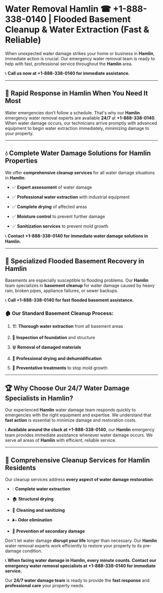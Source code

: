 # Water Removal Hamlin ☎ +1-888-338-0140 | Flooded Basement Cleanup & Water Extraction (Fast & Reliable)

When unexpected water damage strikes your home or business in **Hamlin**, immediate action is crucial. Our emergency water removal team is ready to help with fast, professional service throughout the **Hamlin** area. 

📞 **Call us now at +1-888-338-0140 for immediate assistance.**
---
## 🚀 Rapid Response in Hamlin When You Need It Most
Water emergencies don't follow a schedule. That's why our **Hamlin** emergency water removal experts are available **24/7** at **+1-888-338-0140**. When water damage occurs, our technicians arrive promptly with advanced equipment to begin water extraction immediately, minimizing damage to your property.
---
## 💧 Complete Water Damage Solutions for Hamlin Properties
We offer **comprehensive cleanup services** for all water damage situations in **Hamlin**:
- ✅ **Expert assessment** of water damage  
- ✅ **Professional water extraction** with industrial equipment  
- ✅ **Complete drying** of affected areas  
- ✅ **Moisture control** to prevent further damage  
- ✅ **Sanitization services** to prevent mold growth  
📞 **Contact +1-888-338-0140 for immediate water damage solutions in Hamlin.**
---
## 🌊 Specialized Flooded Basement Recovery in Hamlin
Basements are especially susceptible to flooding problems. Our **Hamlin** team specializes in **basement cleanup** for water damage caused by heavy rain, broken pipes, appliance failures, or sewer backups. 
📞 **Call +1-888-338-0140 for fast flooded basement assistance.**
### 🏚️ Our Standard Basement Cleanup Process:
1. 🏗️ **Thorough water extraction** from all basement areas  
2. 🔎 **Inspection of foundation** and structure  
3. 🗑️ **Removal of damaged materials**  
4. 💨 **Professional drying and dehumidification**  
5. 🚫 **Preventative treatments** to stop mold growth  
---
## 🏆 Why Choose Our 24/7 Water Damage Specialists in Hamlin?
Our experienced **Hamlin** water damage team responds quickly to emergencies with the right equipment and expertise. We understand that **fast action** is essential to minimize damage and restoration costs.
📞 **Available around the clock at +1-888-338-0140**, our **Hamlin** emergency team provides immediate assistance whenever water damage occurs. We serve all areas of **Hamlin** with efficient, reliable service.
---
## 🧹 Comprehensive Cleanup Services for Hamlin Residents
Our cleanup services address **every aspect of water damage restoration**:
- 💧 **Complete water extraction**  
- 🏠 **Structural drying**  
- 🧼 **Cleaning and sanitizing**  
- 🌬️ **Odor elimination**  
- 🚫 **Prevention of secondary damage**  
Don't let water damage **disrupt your life** longer than necessary. Our **Hamlin** water removal experts work efficiently to restore your property to its pre-damage condition.
📞 **When facing water damage in Hamlin, every minute counts. Contact our emergency water removal specialists at +1-888-338-0140 for immediate service.**
Our **24/7 water damage team** is ready to provide the **fast response** and **professional care** your property needs.
